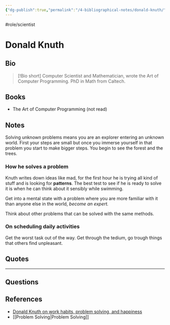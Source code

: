 ```yaml
---
{"dg-publish":true,"permalink":"/4-bibliographical-notes/donald-knuth/","created":"2023-07-21T06:11:47.859-05:00","updated":"2023-08-02T14:54:04.057-05:00"}
---
```


#role/scientist

# Donald Knuth

##  Bio

> [!Bio short]
> Computer Scientist and Mathematician, wrote the Art of Computer Programming. PhD in Math from Caltech.

## Books
- The Art of Computer Programming (not read) 

## Notes
Solving unknown problems means you are an explorer entering an unknown world. First your steps are small but once you immerse yourself in that problem you start to make bigger steps. You begin to see the forest and the trees.

### How he solves a problem
Knuth writes down ideas like mad, for the first hour he is trying all kind of stuff and is looking for **patterns**. The best test to see if he is ready to solve it is when he can think about it sensibly while swimming. 

Get into a mental state with a problem where you are more familiar with it than anyone else in the world, *become an expert.*

Think about other problems that can be solved with the same methods.

### On scheduling daily activities
Get the worst task out of the way. Get through the tedium, go trough things that others find unpleasant.

## Quotes

---
## Questions

## References 
- [Donald Knuth on work habits, problem solving, and happiness](https://shuvomoy.github.io/blogs/posts/Knuth-on-work-habits-and-problem-solving-and-happiness/#donald_knuth_on_work_habits_problem_solving_and_happiness)
- [[Problem Solving\|Problem Solving]]